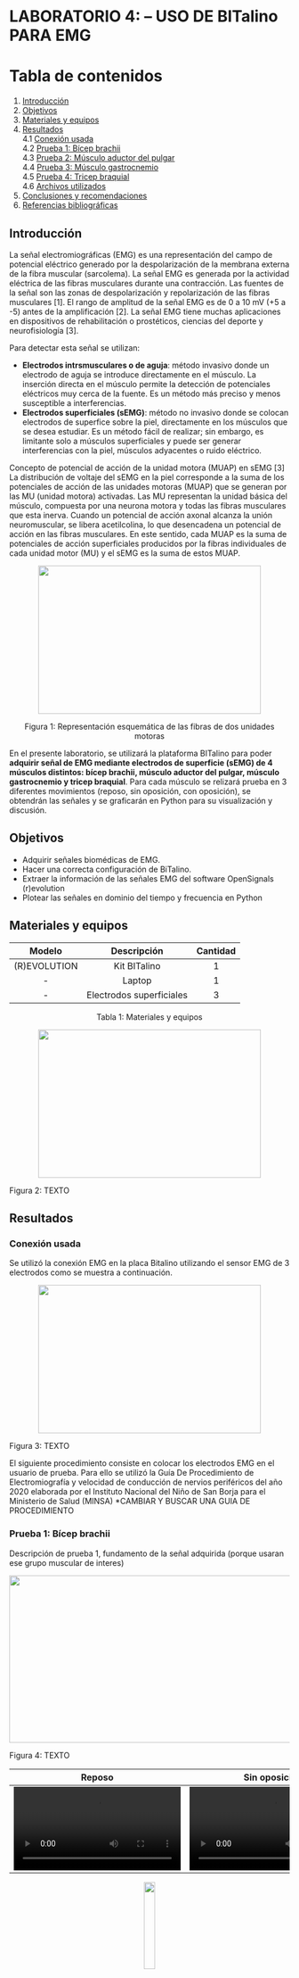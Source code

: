 # **LABORATORIO 4: – USO DE BITalino PARA EMG**
# **Tabla de contenidos**

1. [Introducción](#id1)
2. [Objetivos](#id2)
3. [Materiales y equipos](#id3)
4. [Resultados](#id4)\
   4.1 [Conexión usada](#id5)\
   4.2 [Prueba 1: Bícep brachii](#id6)\
   4.3 [Prueba 2: Músculo aductor del pulgar](#id7)\
   4.4 [Prueba 3: Músculo gastrocnemio](#id8)\
   4.5 [Prueba 4: Tricep braquial](#id9)\
   4.6 [Archivos utilizados](#id10)
6. [Conclusiones y recomendaciones](#id11)
6. [Referencias bibliográficas](#id12)

## **Introducción** <a name="id1"></a>
La señal electromiográficas (EMG) es una representación del campo de potencial eléctrico generado por la despolarización de la membrana externa de la fibra muscular (sarcolema). La señal EMG es generada por la actividad eléctrica de las fibras musculares durante una contracción. Las fuentes de la señal son las zonas de despolarización y repolarización de las fibras musculares [1]. El rango de amplitud de la señal EMG es de 0 a 10 mV (+5 a -5) antes de la amplificación [2]. La señal EMG tiene muchas aplicaciones en dispositivos de rehabilitación o prostéticos, ciencias del deporte y neurofisiología [3].

Para detectar esta señal se utilizan:
- **Electrodos intrsmusculares o de aguja**: método invasivo donde un electrodo de aguja se introduce directamente en el músculo. La inserción directa en el músculo permite la detección de potenciales eléctricos muy cerca de la fuente. Es un método más preciso y menos susceptible a interferencias.  
- **Electrodos superficiales (sEMG)**: método no invasivo donde se colocan electrodos de superfice sobre la piel, directamente en los músculos que se desea estudiar. Es un método fácil de realizar; sin embargo, es limitante solo a músculos superficiales y puede ser generar interferencias con la piel, músculos adyacentes o ruido eléctrico.

Concepto de potencial de acción de la unidad motora (MUAP) en sEMG [3]  
La distribución de voltaje del sEMG en la piel corresponde a la suma de los potenciales de acción de las unidades motoras (MUAP) que se generan por las MU (unidad motora) activadas. Las MU representan la unidad básica del músculo, compuesta por una neurona motora y todas las fibras musculares que esta inerva. Cuando un potencial de acción axonal alcanza la unión neuromuscular, se libera acetilcolina, lo que desencadena un potencial de acción en las fibras musculares. En este sentido, cada MUAP es la suma de potenciales de acción superficiales producidos por la fibras individuales de cada unidad motor (MU) y el sEMG es la suma de estos MUAP.

<p align="justify">
<p align="center"><img src="../../../Otros/Imagenes/Lab4_EMG/MUAP.png" width="400" height="266"></p>
<div align="center"> Figura 1: Representación esquemática de las fibras de dos unidades motoras</i></div>


En el presente laboratorio, se utilizará la plataforma BITalino para poder **adquirir señal de EMG mediante electrodos de superficie (sEMG) de 4 músculos distintos: bícep brachii, músculo aductor del pulgar, músculo gastrocnemio y tricep braquial**. Para cada músculo se relizará prueba en 3 diferentes movimientos (reposo, sin oposición, con oposición), se obtendrán las señales y se graficarán en Python para su visualización y discusión.

## **Objetivos** <a name="id2"></a>
* Adquirir señales biomédicas de EMG.
* Hacer una correcta configuración de BiTalino.
* Extraer la información de las señales EMG del software OpenSignals (r)evolution
* Plotear las señales en dominio del tiempo y frecuencia en Python

## **Materiales y equipos** <a name="id3"></a>
<div align="center">

|  **Modelo**  | **Descripción** | **Cantidad** |
|:------------:|:---------------:|:------------:|
| (R)EVOLUTION |   Kit BITalino  |       1      |
|       -      |      Laptop     |       1      |
|       -      |    Electrodos superficiales   |       3      |
<div align="center"> Tabla 1: Materiales y equipos</i></div>


</div>

<p align="justify">
<p align="center"><img src="../../../Otros/Imagenes/Lab4_EMG/image_materiales.jpg" width="400" height="266"></p>
</p>
Figura 2: TEXTO</i></div>

## **Resultados** <a name="id4"></a>
### **Conexión usada** <a name="id5"></a>
Se utilizó la conexión EMG en la placa Bitalino utilizando el sensor EMG de 3 electrodos como se muestra a continuación.
<p align="justify">
<p align="center"><img src="../../../Otros/Imagenes/Lab4_EMG/bitalino.jpg" width="400" height="266"></p>
</p>
Figura 3: TEXTO</i></div>

El siguiente procedimiento consiste en colocar los electrodos EMG en el usuario de prueba. Para ello se utilizó la Guía De Procedimiento de Electromiografía y velocidad de conducción de nervios periféricos del año 2020 elaborada por el Instituto Nacional del Niño de San Borja para el Ministerio de Salud (MINSA) *CAMBIAR Y BUSCAR UNA GUIA DE PROCEDIMIENTO 

### **Prueba 1: Bícep brachii** <a name="id6"></a>
Descripción de prueba 1, fundamento de la señal adquirida (porque usaran ese grupo muscular de interes)
<p align="justify">
<p align="center"><img src="../../../Otros/Imagenes/Lab4_EMG/Biceps1.jpg" width="600" height="300"></p>
</p>
Figura 4: TEXTO</i></div>

<div align="center">
   
|  **Reposo**  | **Sin oposición** | **Con oposición** |
|:------------:|:---------------:|:------------:|
|<video src="https://user-images.githubusercontent.com/b49875f0-82ef-4d27-a2aa-e8e5e6103e9a.mp4"></video>|<video src="https://user-images.githubusercontent.com/092f3871-e25f-4d7b-a778-03641931fcaf.mp4"></video>|<video src= "https://user-images.githubusercontent.com/36d881ed-29d1-4178-844e-4b9741314f90.mp4"></video>|

[<img src="https://cdn.icon-icons.com/icons2/1713/PNG/512/iconfinder-videologoplayicon-3993847_112649.png" width="20%" height="20%">](https://www.youtube.com/playlist?list=PLKyz-4YrUo3Q4-50zDqIl1RbkGDer-eyK)
<div align="center"> Tabla 2: TEXTO</i></div>
</div>

- ### **Ploteo de la señal en Python: Dominio del tiempo y frecuencia**
   A coninuación se muestran la data obtenida en el dominio del tiempo y dominio de la frecuencia
   - Reposo
   - Sin oposición
   - Con oposición
(Resumen y explicación de la señal ploteada)

### **Prueba 2: Músculo aductor del pulgar** <a name="id7"></a>
Descripción de prueba 2, fundamento de la señal adquirida (porque usaran ese grupo muscular de interes)
<p align="justify">
<p align="center"><img src="../../../Otros/Imagenes/Lab4_EMG/aductor pulgar.jpg" width="650" height="250"></p>
</p>
Figura 5: TEXTO</i></div>

<div align="center">
   
|  **Reposo**  | **Sin oposición** | **Con oposición** |
|:------------:|:---------------:|:------------:|
|<video src="https://user-images.githubusercontent.com/67a14538-64fe-4a2a-a8d6-a3e4a3f076d5.mp4"></video>|<video src="https://user-images.githubusercontent.com/af3715f6-c9ae-4d9e-88d6-e9c4592ccc69.mp4"></video>|<video src= "https://user-images.githubusercontent.com/077e5478-1f01-4cbe-a1b1-619135a5ab11.mp4"></video>|

[<img src="https://cdn.icon-icons.com/icons2/1713/PNG/512/iconfinder-videologoplayicon-3993847_112649.png" width="20%" height="20%">](https://www.youtube.com/playlist?list=PLKyz-4YrUo3R1rk6B5YFyBnburL7kmY8D)
</div>

- ### **Ploteo de la señal en Python: Dominio del tiempo y frecuencia**
   A coninuación se muestran la data obtenida en el dominio del tiempo y dominio de la frecuencia
   - Reposo
   - Sin oposición
   - Con oposición
(Resumen y explicación de la señal ploteada)

### **Prueba 3: Músculo gastrocnemio** <a name="id8"></a>
Descripción de prueba 3, fundamento de la señal adquirida (porque usaran ese grupo muscular de interes)
<p align="justify">
<p align="center"><img src="../../../Otros/Imagenes/Lab4_EMG/Gastrocnemio.jpg" width="700" height="400"></p>
</p>

<div align="center">
   
|  **Reposo**  | **Esfuerzo** | **Sobreesfuerzo sin oposición** |
|:------------:|:---------------:|:------------:|
|<video src="https://user-images.githubusercontent.com/27d392ad-a041-4e54-8f90-0a6b14e80f0f.mp4"></video>|<video src="https://user-images.githubusercontent.com/75a6c4f4-0524-44a8-b6da-cfe3df00bb69.mp4"></video>|<video src= "https://user-images.githubusercontent.com/68bb1c7a-39ac-415c-a21c-0ae45fc841b5.mp4"></video>|

[<img src="https://cdn.icon-icons.com/icons2/1713/PNG/512/iconfinder-videologoplayicon-3993847_112649.png" width="20%" height="20%">](https://www.youtube.com/playlist?list=PLKyz-4YrUo3RR13SN4Ai1WwyWk6ezuXg1)

</div>

- ### **Ploteo de la señal en Python: Dominio del tiempo y frecuencia**
   A coninuación se muestran la data obtenida en el dominio del tiempo y dominio de la frecuencia
   - Reposo
   - Esfuerzo
   - Sobreesfuerzo sin oposición
(Resumen y explicación de la señal ploteada)
     
### **Prueba 4: Tricep Braquial** <a name="id9"></a>
Descripción de prueba 4, fundamento de la señal adquirida (porque usaran ese grupo muscular de interes)
<p align="justify">
<p align="center"><img src="../../../Otros/Imagenes/Lab4_EMG/triceps.jpg" width="400" height="500"></p>
</p>

<div align="center">
   
|  **Reposo**  | **Esfuerzo** | **Sobreesfuerzo sin oposición** |
|:------------:|:---------------:|:------------:|
|<video src="https://user-images.githubusercontent.com/3d2e256b-1b0b-45e6-881a-7c67814c92b9.mp4"></video>|<video src="https://user-images.githubusercontent.com/c606cd01-5a08-4b8c-a946-48103dcaaec7.mp4"></video>|<video src= "https://user-images.githubusercontent.com/d8ca2d70-d802-41ab-8d84-04cf8d5b42a7.mp4"></video>|

[<img src="https://cdn.icon-icons.com/icons2/1713/PNG/512/iconfinder-videologoplayicon-3993847_112649.png" width="20%" height="20%">](https://www.youtube.com/playlist?list=PLKyz-4YrUo3Q2SirQwFWpUK6rOJ3rqsKD)

</div>

- ### **Ploteo de la señal en Python: Dominio del tiempo y frecuencia**
   A coninuación se muestran la data obtenida en el dominio del tiempo y dominio de la frecuencia
   - Reposo
   - Esfuerzo
   - Sobreesfuerzo sin oposición


### **Archivos** <a name="id10"></a>
- [Documentos (.txt)](https://github.com/Grupo2-IntroduccionSenalesMedicas/S_biomedica/tree/main/Documentos/BiTalino)
- [Programa de ploteo (Jupyter Notebook)](https://github.com/DianaCortezL/ISB-Grupo-5/blob/be9da5dae231d9adf809ada70db73281b355ea1a/ISB/Laboratorios/Lab04%20-%20Adquisici%C3%B3n%20de%20se%C3%B1al%20EMG/LabEMG.ipynb)

## **Conclusiones y recomendaciones** <a name="id11"></a>

## **Referencias bibliográficas** <a name="id12"></a>
[1]
[2]
[3]
